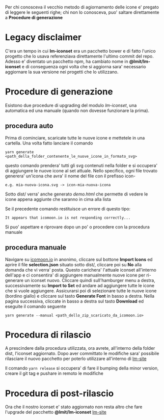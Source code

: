 Per chi conosceva il vecchio metodo di agiornamento delle icone e' pregato di leggere le seguenti righe;
chi non lo conosceva, puo' saltare direttamente a **Procedure di generazione**

# Legacy disclaimer
C'era un tempo in cui **lm-iconset** era un pacchetto bower e di fatto l'unico progetto che lo usava referenziava direttamente
l'ultimo commit del repo. Adesso e' diventato un pacchetto npm, ha cambiato nome in **@lmit/lm-iconset**
e di conseguenza ogni volta che si aggiorna sara' necessario aggiornare la sua versione nei progetti che lo utilizzano.

# Procedure di generazione

Esistono due procedure di upgrading del modulo *lm-iconset*, una automatica ed una manuale (quando non dovesse funzionare la prima).

## procedura auto
Prima di cominciare, scaricate tutte le nuove icone e mettetele in una cartella.
Una volta fatto lanciare il comando

`yarn generate <path_della_folder_contenente_le_nuove_icone_in_formato_svg>`

questo comando prendera' tutti gli svg contenuti nella folder e si occupera' di aggiungere le nuove icone
al set attuale. Nello specifico, ogni file trovato generera' un'icona che avra' il nome del file con il prefisso icon-
```
e.g. mia-nuova-icona.svg -> icon-mia-nuova-icona
```

Sotto dist/ verra' anche generato *demo.html* che permette di vedere le icone appena aggiunte che saranno in cima alla lista

Se il precedente comando restituisce un errore di questo tipo:
```
It appears that icomoon.io is not responding correctly...
```

Si puo' aspettare e riprovare dopo un po' o procedere con la procedura manuale

## procedura manuale

Navigare su [icomoon.io](https://icomoon.io/app/#/select) in anonimo, cliccare sul bottone **Import Icons** ed aprire il file **selection.json**
situato sotto dist/, cliccare poi su **No** alla domanda che vi verra' posta.
Questo carichera' l'attuale iconset all'interno dell'app e ci consentira' di aggiungere manualmente nuove icone per ri-generare un iconset nuovo.
Cliccare quindi sull'hamburger menu a destra, successivamente su **Import to Set** ed andare ad aggiungere tutte le icone che si vuole aggiungere.
Assicurarsi poi di selezionare tutte le nuove icone (bordino giallo) e cliccare sul tasto **Generate Font** in basso a destra.
Nella pagina successiva, cliccate in basso a destra sul tasto **Download** ed eseguite il comando seguente

`yarn generate --manual <path_dello_zip_scaricato_da_icomoon.io>`

# Procedura di rilascio

A prescindere dalla procedura utilizzata, ora avrete, all'interno della folder dist, l'iconset aggiornato. Dopo aver committato le modifiche
sara' possibile rilasciare il nuovo pacchetto per poterlo utilizzare all'interno di [lm-site](https://github.com/Byte-Code/lm-site)

Il comando `yarn release` si occupera' di fare il bumping della minor version, creare il git tag e pushare in remoto le modifiche

# Procedura di post-rilascio

Ora che il nostro iconset e' stato aggiornato non resta altro che fare l'upgrade del pacchetto **@lmit/lm-iconset** [lm-site](https://github.com/Byte-Code/lm-site)
